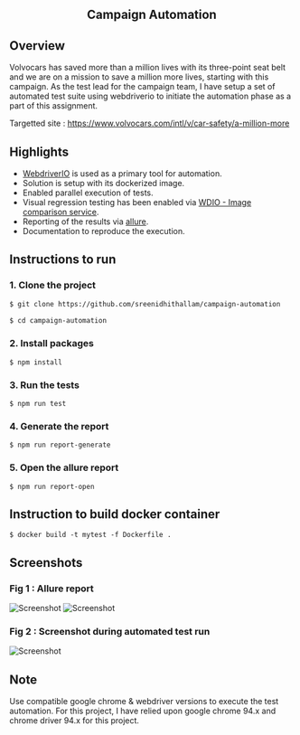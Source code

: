 <h2 align="center"> Campaign Automation</h2>

## Overview
Volvocars has saved more than a million lives with its three-point seat belt and we are on a mission  to save a million more lives, starting with this campaign. As the test lead for the campaign  team, I have setup a set of automated test suite using webdriverio to initiate the automation phase as a part of this assignment.  

Targetted site :  https://www.volvocars.com/intl/v/car-safety/a-million-more

## Highlights

- [WebdriverIO](https://webdriver.io/) is used as a primary tool for automation.
- Solution is setup with its dockerized image.
- Enabled parallel execution of tests.  
- Visual regression testing has been enabled via [WDIO - Image comparison service](https://webdriver.io/docs/wdio-image-comparison-service/).
- Reporting of the results via [allure](http://allure.qatools.ru/).
- Documentation to reproduce the execution.

## Instructions to run

### 1. Clone the project
```bash
$ git clone https://github.com/sreenidhithallam/campaign-automation
```

```bash
$ cd campaign-automation
```

### 2. Install packages

```
$ npm install
```

### 3. Run the tests

```
$ npm run test
```

### 4. Generate the report

```
$ npm run report-generate
```

### 5. Open the allure report

```
$ npm run report-open
```

## Instruction to build docker container

```
$ docker build -t mytest -f Dockerfile .
```

##  Screenshots

  ### Fig 1 : Allure report
  ![Screenshot](https://github.com/sreenidhithallam/automation/blob/master/screenshots/allureReport_1.png)
  ![Screenshot](https://github.com/sreenidhithallam/automation/blob/master/screenshots/allureReport_2.png)
  
  ### Fig 2 : Screenshot during automated test run
  ![Screenshot](https://github.com/sreenidhithallam/automation/blob/master/screenshots/electric.png)
  
  ## Note
  Use compatible google chrome & webdriver versions to execute the test automation. For this project, I have relied upon google chrome 94.x and chrome driver 94.x for this project. 


